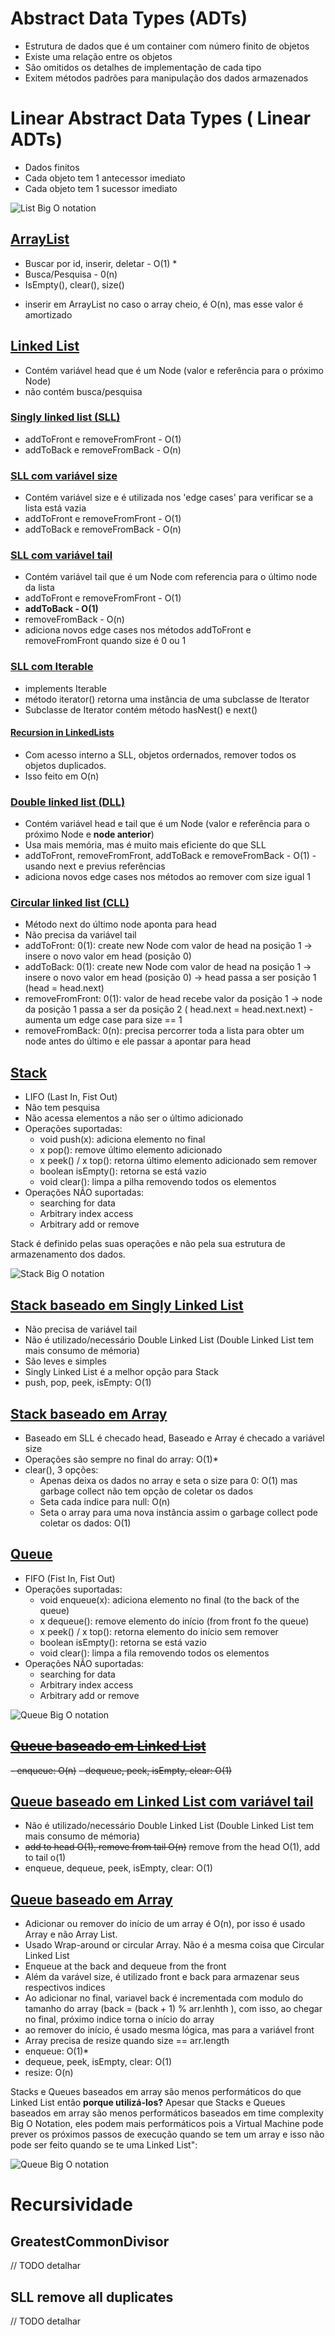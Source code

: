 # Abstract Data Types (ADTs)

- Estrutura de dados que é um container com número finito de objetos
- Existe uma relação entre os objetos
- São omitidos os detalhes de implementação de cada tipo
- Exitem métodos padrões para manipulação dos dados armazenados

# Linear Abstract Data Types ( Linear ADTs)

- Dados finitos
- Cada objeto tem 1 antecessor imediato
- Cada objeto tem 1 sucessor imediato

![List Big O notation](https://github.com/hader-araujo/algorithms/blob/main/src/main/resources/images/Big-O_ADT.png)

## [ArrayList](https://github.com/hader-araujo/algorithms/blob/main/src/main/java/arraylist/ArrayListImplementation.java)

- Buscar por id, inserir, deletar - O(1) *
- Busca/Pesquisa - 0(n)
- IsEmpty(), clear(), size()


* inserir em ArrayList no caso o array cheio, é O(n), mas esse valor é amortizado

## [Linked List](https://github.com/hader-araujo/algorithms/tree/main/src/main/java/linkedlist)

- Contém variável head que é um Node (valor e referência para o próximo Node)
- não contém busca/pesquisa

### [Singly linked list (SLL)](https://github.com/hader-araujo/algorithms/blob/main/src/main/java/linkedlist/singlylinkedlist/SinglyLinkedList.java)

- addToFront e removeFromFront - O(1)
- addToBack e removeFromBack - O(n)

### [SLL com variável size](https://github.com/hader-araujo/algorithms/blob/main/src/main/java/linkedlist/singlylinkedlist/SinglyLinkedListOptimizationWithSize.java)

- Contém variável size e é utilizada nos 'edge cases' para verificar se a lista está vazia
- addToFront e removeFromFront - O(1)
- addToBack e removeFromBack - O(n)

### [SLL com variável tail](https://github.com/hader-araujo/algorithms/blob/main/src/main/java/linkedlist/singlylinkedlist/SinglyLinkedListOptimizationWithTail.java)

- Contém variável tail que é um Node com referencia para o último node da lista
- addToFront e removeFromFront - O(1)
- **addToBack - O(1)**
- removeFromBack - O(n)
- adiciona novos edge cases nos métodos addToFront e removeFromFront quando size é 0 ou 1

### [SLL com Iterable](https://github.com/hader-araujo/algorithms/blob/main/src/main/java/linkedlist/singlylinkedlist/SinglyLinkedListOptimizationWithTailIterable.java)

- implements Iterable
- método iterator() retorna uma instância de uma subclasse de Iterator
- Subclasse de Iterator contém método hasNest() e next()

#### [Recursion in LinkedLists]((https://github.com/hader-araujo/algorithms/blob/main/src/main/java/linkedlist/singlylinkedlist/SinglyLinkedListOptimizationWithSizeWithMethodRemoveAllDuplicates.java))

- Com acesso interno a SLL, objetos ordernados, remover todos os objetos duplicados.
- Isso feito em O(n)

### [Double linked list (DLL)](https://github.com/hader-araujo/algorithms/blob/main/src/main/java/linkedlist/doublylinkedlist/DoublyLinkedList.java)

- Contém variável head e tail que é um Node (valor e referência para o próximo Node e **node anterior**)
- Usa mais memória, mas é muito mais eficiente do que SLL
- addToFront, removeFromFront, addToBack e removeFromBack - O(1) - usando next e previus referências
- adiciona novos edge cases nos métodos ao remover com size igual 1

### [Circular linked list (CLL)](https://github.com/hader-araujo/algorithms/blob/main/src/main/java/linkedlist/circularlylinkedlist/CircularlyLinkedList.java)

- Método next do último node aponta para head
- Não precisa da variável tail
- addToFront: 0(1): create new Node com valor de head na posição 1 -> insere o novo valor em head (posição 0)
- addToBack: 0(1): create new Node com valor de head na posição 1 -> insere o novo valor em head (posição 0) -> head
  passa a
  ser posição 1 (head = head.next)
- removeFromFront: 0(1): valor de head recebe valor da posição 1 -> node da posição 1 passa a ser da posição 2 (
  head.next =
  head.next.next) - aumenta um edge case para size == 1
- removeFromBack: 0(n): precisa percorrer toda a lista para obter um node antes do último e ele passar a apontar para
  head

## [Stack](https://github.com/hader-araujo/algorithms/tree/main/src/main/java/stack)

- LIFO (Last In, Fist Out)
- Não tem pesquisa
- Não acessa elementos a não ser o último adicionado
- Operações suportadas:
    - void push(x): adiciona elemento no final
    - x pop(): remove último elemento adicionado
    - x peek() / x top(): retorna último elemento adicionado sem remover
    - boolean isEmpty(): retorna se está vazio
    - void clear(): limpa a pilha removendo todos os elementos
- Operações NÃO suportadas:
    - searching for data
    - Arbitrary index access
    - Arbitrary add or remove

Stack é definido pelas suas operações e não pela sua estrutura de armazenamento dos dados.

![Stack Big O notation](https://github.com/hader-araujo/algorithms/blob/main/src/main/resources/images/Big-O_Stack.png)

## [Stack baseado em Singly Linked List](https://github.com/hader-araujo/algorithms/tree/main/src/main/java/stack/SinglyLinkedListBackedStack.java)

- Não precisa de variável tail
- Não é utilizado/necessário Double Linked List (Double Linked List tem mais consumo de mémoria)
- São leves e simples
- Singly Linked List é a melhor opção para Stack
- push, pop, peek, isEmpty: O(1)

## [Stack baseado em Array](https://github.com/hader-araujo/algorithms/tree/main/src/main/java/stack/ArrayBackedStack.java)

- Baseado em SLL é checado head, Baseado e Array é checado a variável size
- Operações são sempre no final do array: O(1)*
- clear(), 3 opções:
    - Apenas deixa os dados no array e seta o size para 0: O(1) mas garbage collect não tem opção de coletar os dados
    - Seta cada indice para null: O(n)
    - Seta o array para uma nova instância assim o garbage collect pode coletar os dados: O(1)

## [Queue](https://github.com/hader-araujo/algorithms/tree/main/src/main/java/queue)

- FIFO (Fist In, Fist Out)
- Operações suportadas:
    - void enqueue(x): adiciona elemento no final (to the back of the queue)
    - x dequeue(): remove elemento do início (from front fo the queue)
    - x peek() / x top(): retorna elemento do início sem remover
    - boolean isEmpty(): retorna se está vazio
    - void clear(): limpa a fila removendo todos os elementos
- Operações NÃO suportadas:
    - searching for data
    - Arbitrary index access
    - Arbitrary add or remove

![Queue Big O notation](https://github.com/hader-araujo/algorithms/blob/main/src/main/resources/images/Big-O_Queue.png)

## ~~[Queue baseado em Linked List](https://github.com/hader-araujo/algorithms/tree/main/src/main/java/queue/LinkedListBackedQueue.java)~~

~~- enqueue: O(n)~~
~~- dequeue, peek, isEmpty, clear: O(1)~~

## [Queue baseado em Linked List com variável tail](https://github.com/hader-araujo/algorithms/tree/main/src/main/java/queue/LinkedListBackedQueueWithTail.java)

- Não é utilizado/necessário Double Linked List (Double Linked List tem mais consumo de mémoria)
- ~~add to head O(1), remove from tail O(n)~~ remove from the head O(1), add to tail o(1)
- enqueue, dequeue, peek, isEmpty, clear: O(1)

## [Queue baseado em Array](https://github.com/hader-araujo/algorithms/tree/main/src/main/java/queue/ArrayBackedQueue.java)

- Adicionar ou remover do início de um array é O(n), por isso é usado Array e não Array List.
- Usado Wrap-around or circular Array. Não é a mesma coisa que Circular Linked List
- Enqueue at the back and dequeue from the front
- Além da varável size, é utilizado front e back para armazenar seus respectivos indices
- Ao adicionar no final, variavel back é incrementada com modulo do tamanho do array (back = (back + 1) % arr.lenhth ),
  com isso, ao chegar no final, próximo indice torna o início do array
- ao remover do início, é usado mesma lógica, mas para a variável front
- Array precisa de resize quando size == arr.length
- enqueue: O(1)*
- dequeue, peek, isEmpty, clear: O(1)
- resize: O(n)

Stacks e Queues baseados em array são menos performáticos do que Linked List então **porque utilizá-los?**
Apesar que Stacks e Queues baseados em array são menos performáticos baseados em time complexity Big O Notation, eles
podem mais
performáticos pois a Virtual Machine pode prever os próximos passos de execução quando se tem um array e isso não pode
ser feito quando se te uma Linked List":

![Queue Big O notation](https://github.com/hader-araujo/algorithms/blob/main/src/main/resources/images/ArrayVSLinkedList.png)

# Recursividade

## GreatestCommonDivisor

// TODO detalhar

## SLL remove all duplicates

// TODO detalhar

